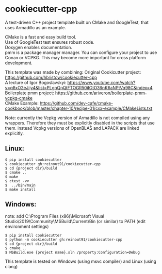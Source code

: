 cookiecutter-cpp
================

A test-driven C++ project template built on CMake and GoogleTest, that uses Armadillo as an example.

CMake is a fast and easy build tool.  
Use of GoogleTest test ensures robust code.  
Doxygen enables documentation.  
pmm is a package manager manager. You can configure your project to use Conan or VCPKG. This may become more important for cross platform development.

This template was made by combining:
Original Cookicutter project: https://github.com/hbristow/cookiecutter-cpp  
A lecture of Igor Bogoslavskyi: https://www.youtube.com/watch?v=q8xO2eJijy4&list=PLgnQpQtFTOGR50iIOtO36nK6aNPtVq98C&index=4  
Boilerplate pmm project: https://github.com/ariveron/boilerplate-pmm-vcpkg-cmake  
CMake Example: https://github.com/dev-cafe/cmake-cookbook/blob/master/chapter-10/recipe-01/cxx-example/CMakeLists.txt


Note: currently the Vcpkg version of Armadillo is not compiled using any wrappers. Therefore they must be explicitly disabled in the scripts that use them.
instead Vcpkg versions of OpenBLAS and LAPACK are linked explicitly.

Linux:
------

    $ pip install cookiecutter
    $ cookiecutter gh:reinout91/cookiecutter-cpp
    $ cd {project dir}/build
    $ cmake ..
    $ make
    $ ctest -vv
    $  ../bin/main
    $ make install

Windows:
------
note: add C:\Program Files (x86)\Microsoft Visual Studio\2019\Community\MSBuild\Current\Bin  (or similar) to PATH (edit environment settings)

    $ pip install cookiecutter
    $ python -m cookiecutter gh:reinout91/cookiecutter-cpp
    $ cd {project dir}/build
    $ cmake ..
    $ MSBuild.exe {project name}.sln /property:Configuration=Debug
    
This template is tested on Windows (using msvc compiler) and Linux (using clang)


